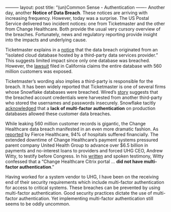 ———
layout: post
title: “(un)Common Sense - Authentication 
——-
Another day, another **Notice of Data Breach**. These notices are arriving with increasing frequency. However, today was a surprise. The US Postal Service delivered two incident notices: one from Ticketmaster and the other from Change Healthcare. Both provide the usual very cursory overview of the breaches. Fortunately, news and regulatory reporting provide insight into the impacts and underlying cause.

Ticketmaster explains in a [notice](https://help.ticketmaster.com/hc/en-us/articles/26110487861137-Ticketmaster-Data-Security-Incident) that the data breach originated from an “isolated cloud database hosted by a third-party data services provider.” This suggests limited impact since only one database was breached. However, the [lawsuit](https://www.classaction.org/media/ryan-et-al-v-ticketmaster-llc-et-al.pdf) filed in California claims the entire database with 560 million customers was exposed.

Ticketmaster’s wording also implies a third\-party is responsible for the breach. It has been widely reported that Ticketmaster is one of several firms whose Snowflake databases were breached. Wired’s [story](https://www.wired.com/story/epam-snowflake-ticketmaster-breach-shinyhunters/) suggests that the breached account credentials were harvested from another third-party who stored the usernames and passwords insecurely. Snowflake tacitly [acknowledged](https://snowflake.discourse.group/t/detecting-and-preventing-unauthorized-user-access/8967) that a **lack of multi-factor authentication** on production databases allowed these customer data breaches.

While leaking 560 million customer records is gigantic, the Change Healthcare data breach manifested in an even more dramatic fashion. As [reported](https://www.fiercehealthcare.com/providers/aha-94-hospitals-financially-impacted-change-healthcares-cyberattack) by Fierce Healthcare, 94% of hospitals suffered financially. The extended downtime of Change Healthcare’s payment systems pressured parent company United Health Group to advance over $6.5 billion in payments and no-interest loans to providers and forced UHG CEO, Andrew Witty, to testify before Congress. In his [written](https://s3.documentcloud.org/documents/24626988/uhgs-witty-house-testimony.pdf) and spoken testimony, Witty confessed that a “Change Healthcare Citrix portal … **did not have multi-factor authentication**.”

Having worked for a system vendor to UHG, I have been on the receiving end of their security requirements which include multi-factor authentication for access to critical systems. These breaches can be prevented by using multi-factor authentication. Good security practices dictate the use of multi-factor authentication. Yet implementing multi-factor authentication still seems to be oddly uncommon.
